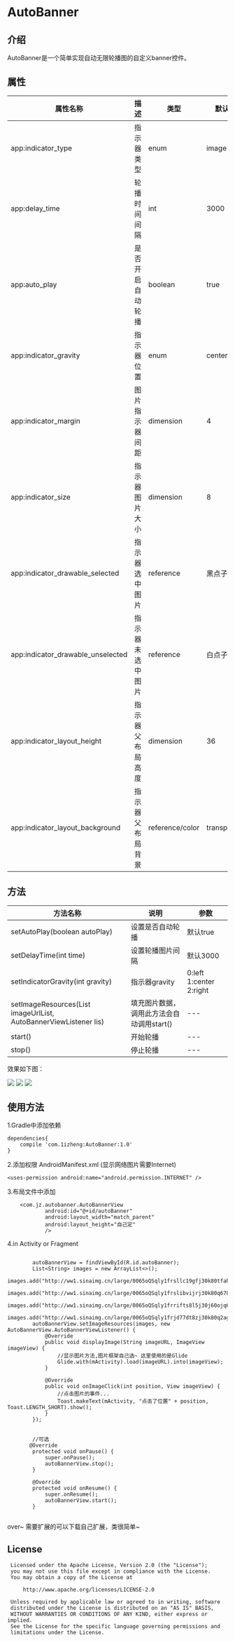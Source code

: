 # AutoBanner

## 介绍
AutoBanner是一个简单实现自动无限轮播图的自定义banner控件。

## 属性

| **属性名称** | **描述** | **类型** | **默认值** | **值** |
| --- | ---| --- | --- | --- |
| app:indicator_type | 指示器类型 | enum | image | image / number |
| app:delay_time | 轮播时间间隔 | int | 3000 | ms |
| app:auto_play | 是否开启自动轮播 | boolean | true | true / false |
| app:indicator_gravity | 指示器位置 | enum | center | left / center / right |
| app:indicator_margin | 图片指示器间距 | dimension | 4 | dp |
| app:indicator_size | 指示器图片大小 | dimension | 8 | dp |
| app:indicator_drawable_selected | 指示器选中图片 | reference | 黑点子 | - |
| app:indicator_drawable_unselected | 指示器未选中图片 | reference | 白点子 | - |
| app:indicator_layout_height | 指示器父布局高度 | dimension | 36 | dp |
| app:indicator_layout_background | 指示器父布局背景 | reference/color | transparent | - |

## 方法

| **方法名称** | **说明** | **参数** |
| --- | ---| --- |
| setAutoPlay(boolean autoPlay) | 设置是否自动轮播 | 默认true |
| setDelayTime(int time) | 设置轮播图片间隔 | 默认3000 |
| setIndicatorGravity(int gravity) | 指示器gravity | 0:left 1:center 2:right |
| setImageResources(List<String> imageUrlList, AutoBannerViewListener lis) | 填充图片数据，调用此方法会自动调用start() | --- |
| start() | 开始轮播 | --- |
| stop() | 停止轮播 | --- |

效果如下图：

![](./pic/banner1.jpg)
![](./pic/banner2.jpg)
![](./pic/banner3.jpg)

## 使用方法
1.Gradle中添加依赖

```
dependencies{
    compile 'com.1izheng:AutoBanner:1.0'
}
```
2.添加权限 AndroidManifest.xml (显示网络图片需要Internet)

```
<uses-permission android:name="android.permission.INTERNET" />
```

3.布局文件中添加

```
    <com.jz.autobanner.AutoBannerView
            android:id="@+id/autoBanner"
            android:layout_width="match_parent"
            android:layout_height="自己定"
            />
```

4.in Activity or Fragment

```

        autoBannerView = findViewById(R.id.autoBanner);
        List<String> images = new ArrayList<>();
        images.add("http://ww1.sinaimg.cn/large/0065oQSqly1frsllc19gfj30k80tfah5.jpg");
        images.add("http://ww1.sinaimg.cn/large/0065oQSqly1frslibvijrj30k80q678q.jpg");
        images.add("http://ww1.sinaimg.cn/large/0065oQSqly1frrifts8l5j30j60ojq6u.jpg");
        images.add("http://ww1.sinaimg.cn/large/0065oQSqly1frjd77dt8zj30k80q2aga.jpg");
        autoBannerView.setImageResources(images, new AutoBannerView.AutoBannerViewListener() {
            @Override
            public void displayImage(String imageURL, ImageView imageView) {
                //显示图片方法,图片框架自己选~ 这里使用的是Glide
                Glide.with(mActivity).load(imageURL).into(imageView);
            }

            @Override
            public void onImageClick(int position, View imageView) {
                //点击图片的事件...
                Toast.makeText(mActivity, "点击了位置" + position, Toast.LENGTH_SHORT).show();
            }
        });


        //可选
       @Override
    	protected void onPause() {
        	super.onPause();
        	autoBannerView.stop();
    	}

    	@Override
	    protected void onResume() {
        	super.onResume();
        	autoBannerView.start();
    	}


```



over~ 需要扩展的可以下载自己扩展，类很简单~


## License



     Licensed under the Apache License, Version 2.0 (the "License");
     you may not use this file except in compliance with the License.
     You may obtain a copy of the License at

         http://www.apache.org/licenses/LICENSE-2.0

     Unless required by applicable law or agreed to in writing, software
     distributed under the License is distributed on an "AS IS" BASIS,
     WITHOUT WARRANTIES OR CONDITIONS OF ANY KIND, either express or implied.
     See the License for the specific language governing permissions and
     limitations under the License.



